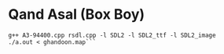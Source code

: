 # Qand Asal (Box Boy)

```sudo apt install libsdl2-dev libsdl2-image-dev libsdl2-ttf-dev
g++ A3-94400.cpp rsdl.cpp -l SDL2 -l SDL2_ttf -l SDL2_image
./a.out < ghandoon.map```
